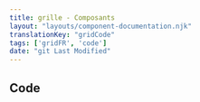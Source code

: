 ```yaml
---
title: grille - Composants
layout: "layouts/component-documentation.njk"
translationKey: "gridCode"
tags: ['gridFR', 'code']
date: "git Last Modified"
---
```


## Code